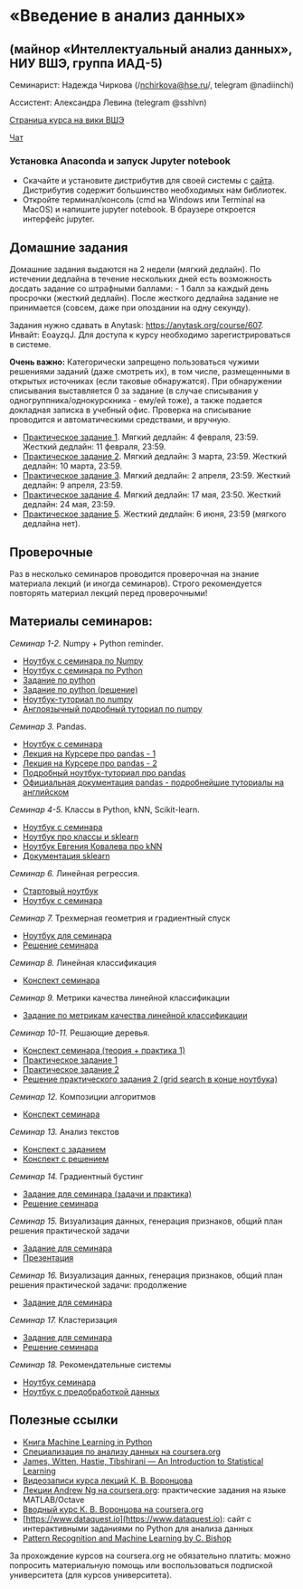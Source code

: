 # «Введение в анализ данных»
## (майнор «Интеллектуальный анализ данных», НИУ ВШЭ, группа ИАД-5)

Семинарист: Надежда Чиркова (/nchirkova@hse.ru/, telegram @nadiinchi)

Ассистент: Александра Левина (telegram @sshlvn)

[Страница курса на вики ВШЭ](http://tiny.cc/jw3ziz)

[Чат](http://tiny.cc/iad5_2020)

### Установка Anaconda и запуск Jupyter notebook
* Скачайте и установите дистрибутив для своей системы с [сайта](https://www.anaconda.com/download/). Дистрибутив содержит большинство необходимых нам библиотек.
* Откройте терминал/консоль (cmd на Windows или Terminal на MacOS) и напишите jupyter notebook. В браузере откроется интерфейс jupyter.

## Домашние задания
Домашние задания выдаются на 2 недели (мягкий дедлайн). По истечении дедлайна в течение нескольких дней есть возможность досдать задание со штрафными баллами: - 1 балл за каждый день просрочки (жесткий дедлайн). После жесткого дедлайна задание не принимается (совсем, даже при опоздании на одну секунду).

Задания нужно сдавать в Anytask: https://anytask.org/course/607. Инвайт: EoayzqJ. Для доступа к курсу необходимо зарегистрироваться в системе.

__Очень важно:__ Категорически запрещено пользоваться чужими решениями заданий (даже смотреть их), в том числе, размещенными в открытых источниках (если таковые обнаружатся). При обнаружении списывания выставляется 0 за задание (в случае списывания у одногруппника/однокурскника - ему/ей тоже), а также подается докладная записка в учебный офис. Проверка на списывание проводится и автоматическими средствами, и вручную.

* [Практическое задание 1](https://github.com/nadiinchi/iad2020/blob/master/materials/hw_sem1.ipynb). Мягкий дедлайн: 4 февраля, 23:59. Жесткий дедлайн: 11 февраля, 23:59.
* [Практическое задание 2](https://github.com/nadiinchi/iad2020/blob/master/materials/Homework2.ipynb).  Мягкий дедлайн: 3 марта, 23:59. Жесткий дедлайн: 10 марта, 23:59.
* [Практическое задание 3](https://github.com/nadiinchi/iad2020/blob/master/materials/sms_task.ipynb). Мягкий дедлайн: 2 апреля, 23:59. Жесткий дедлайн: 9 апреля, 23:59.
* [Практическое задание 4](https://github.com/nadiinchi/iad2020/blob/master/materials/homework4_compositions.ipynb). Мягкий дедлайн: 17 мая, 23:50. Жесткий дедлайн: 24 мая, 23:59.
* [Практическое задание 5](https://github.com/nadiinchi/iad2020/blob/master/materials/hw_leafs.ipynb). Жесткий дедлайн: 6 июня, 23:59 (мягкого дедлайна нет).

## Проверочные
Раз в несколько семинаров проводится проверочная на знание материала лекций (и иногда семинаров). Строго рекомендуется повторять материал лекций перед проверочными!

## Материалы семинаров:
*Семинар 1-2.* Numpy + Python reminder.
* [Ноутбук с семинара по Numpy](https://github.com/nadiinchi/iad2020/blob/master/materials/Seminar_numpy.ipynb)
* [Ноутбук с семинара по Python](https://github.com/nadiinchi/iad2020/blob/master/materials/Seminar%20Python.ipynb)
* [Задание по python](https://github.com/nadiinchi/iad2020/blob/master/materials/sem1_python.ipynb)
* [Задание по python (решение)](https://github.com/nadiinchi/iad2020/blob/master/materials/sem1_python_solution.ipynb)
* [Ноутбук-туториал по numpy](https://github.com/nadiinchi/HSE_minor_DataAnalysis_seminars_iad16/blob/master/materials/Sem2_NumPy.ipynb)
* [Англоязычный подробный туториал по numpy](http://nbviewer.jupyter.org/github/Atlas7/scipy-tentative-numpy-tutorials/blob/master/tentative-numpy-tutorial.ipynb)

*Семинар 3.* Pandas.
* [Ноутбук с семинара](https://github.com/nadiinchi/iad2020/blob/master/materials/Seminar%20Pandas.ipynb)
* [Лекция на Курсере про pandas - 1](https://www.coursera.org/learn/mathematics-and-python/lecture/rcjAW/pandas-data-frame)
* [Лекция на Курсере про pandas - 2](https://www.coursera.org/learn/mathematics-and-python/lecture/lsXAR/pandas-indieksatsiia-i-sieliektsiia)
* [Подробный ноутбук-туториал про pandas](https://github.com/nadiinchi/HSE_minor_DataAnalysis_seminars_iad16/blob/master/materials/Seminar3_pandas.ipynb)
* [Официальная документация pandas - подробнейшие туториалы на английском](http://pandas.pydata.org/pandas-docs/stable/10min.html)

*Семинар 4-5.* Классы в Python, kNN, Scikit-learn.
* [Ноутбук с семинара](https://github.com/nadiinchi/iad2020/blob/master/materials/Seminar_Sklearn.ipynb)
* [Ноутбук про классы и sklearn](https://github.com/nadiinchi/iad2019/blob/master/materials/Seminar_sklearn.ipynb)
* [Ноутбук Евгения Ковалева про kNN](https://github.com/nadiinchi/iad2020/blob/master/materials/sem05_knn.ipynb)
* [Документация sklearn](http://scikit-learn.org/stable/index.html)

*Семинар 6.* Линейная регрессия.
* [Стартовый ноутбук](https://github.com/nadiinchi/iad2019/blob/master/materials/Seminar_linreg_practice.ipynb)
* [Ноутбук с семинара](https://github.com/nadiinchi/iad2020/blob/master/materials/Seminar_linreg_practice_solved.ipynb)

*Семинар 7.* Трехмерная геометрия и градиентный спуск
* [Ноутбук для семинара](https://github.com/nadiinchi/iad2020/blob/master/materials/grads_students.ipynb)
* [Решение семинара](https://github.com/nadiinchi/iad2020/blob/master/materials/grads.ipynb)

*Семинар 8.* Линейная классификация
* [Конспект семинара](https://github.com/nadiinchi/iad2020/blob/master/materials/linclass.ipynb)

*Семинар 9.* Метрики качества линейной классификации
* [Задание по метрикам качества линейной классификации](https://github.com/nadiinchi/iad2020/blob/master/materials/sem_metrics.ipynb)

*Семинар 10-11.* Решающие деревья.
* [Конспект семинара (теория + практика 1)](https://github.com/nadiinchi/iad2020/blob/master/materials/trees.pdf)
* [Практическое задание 1](https://github.com/nadiinchi/iad2020/blob/master/materials/trees_practice_students1.ipynb)
* [Практическое задание 2](https://github.com/nadiinchi/iad2020/blob/master/materials/trees_practice_students2.ipynb)
* [Решение практического задания 2 (grid search в конце ноутбука)](https://github.com/nadiinchi/iad2020/blob/master/materials/trees_practice.ipynb)

*Семинар 12.* Композиции алгоритмов
* [Конспект семинара](https://github.com/nadiinchi/iad2020/blob/master/materials/compositions.ipynb)

*Семинар 13.* Анализ текстов
* [Конспект с заданием](https://github.com/nadiinchi/iad2020/blob/master/materials/sem_texts_students.ipynb)
* [Конспект с решением](https://github.com/nadiinchi/iad2020/blob/master/materials/sem_texts_solution.ipynb)

*Семинар 14.* Градиентный бустинг
* [Задание для семинара (задачи и практика)](https://github.com/nadiinchi/iad2020/blob/master/materials/gb_students.ipynb)
* [Решение семинара](https://github.com/nadiinchi/iad2020/blob/master/materials/gb_seminar.ipynb)

*Семинар 15.* Визуализация данных, генерация признаков, общий план решения практической задачи
* [Задание для семинара](https://github.com/nadiinchi/iad2020/blob/master/materials/sem_part1_students.ipynb)
* [Презентация](https://github.com/nadiinchi/hse_cs_ml_course_2017_FTAD/blob/master/materials/presentation_vis_features.pdf)

*Семинар 16.* Визуализация данных, генерация признаков, общий план решения практической задачи: продолжение
* [Задание для семинара](https://github.com/nadiinchi/iad2020/blob/master/materials/sem_feature_gen_part2_students.ipynb)

*Семинар 17.* Кластеризация
* [Задание для семинара](https://github.com/nadiinchi/iad2020/blob/master/materials/Sem_clustering_students.ipynb)
* [Решение семинара](https://github.com/nadiinchi/iad2020/blob/master/materials/Sem_clustering.ipynb)

*Семинар 18.* Рекомендательные системы
* [Ноутбук семинара](https://github.com/nadiinchi/iad2020/blob/master/materials/sem16-recsys-oleg.ipynb)
* [Ноутбук с предобработкой данных](https://github.com/nadiinchi/iad2020/blob/master/materials/sem16-recsys-preprocess.ipynb)

## Полезные ссылки
* [Книга Machine Learning in Python](http://books.tarsoit.com/Python%20Machine%20Learning.pdf)
* [Специализация по анализу данных на coursera.org](https://ru.coursera.org/specializations/machine-learning-data-analysis)
* [James, Witten, Hastie, Tibshirani — An Introduction to Statistical Learning](http://www-bcf.usc.edu/~gareth/ISL/ISLR%20Sixth%20Printing.pdf)
* [Видеозаписи курса лекций К. В. Воронцова](https://yandexdataschool.ru/edu-process/courses/machine-learning)
* [Лекции Andrew Ng на coursera.org](https://www.coursera.org/learn/machine-learning): практические задания на языке MATLAB/Octave
* [Вводный курс К. В. Воронцова на coursera.org](https://www.coursera.org/learn/introduction-machine-learning)
* [https://www.dataquest.io](https://www.dataquest.io): сайт с интерактивными заданиями по Python для анализа данных
* [Pattern Recognition and Machine Learning by C. Bishop](http://www.rmki.kfki.hu/~banmi/elte/Bishop%20-%20Pattern%20Recognition%20and%20Machine%20Learning.pdf)

За прохождение курсов на coursera.org не обязательно платить: можно попросить материальную помощь или воспользоваться подпиской университета (для курсов университета).

